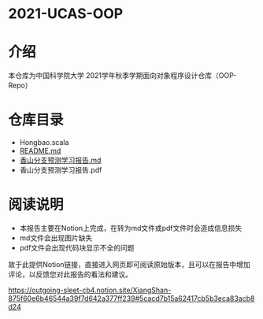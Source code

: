 # 2021-UCAS-OOP

# 介绍

本仓库为中国科学院大学 2021学年秋季学期面向对象程序设计仓库（OOP-Repo）

# 仓库目录

- Hongbao.scala
- [README.md](http://README.md)
- [香山分支预测学习报告.md](http://xn--vjqt2g05b75ldlblzt6nesoujy5gbjc.md)
- 香山分支预测学习报告.pdf

# 阅读说明

- 本报告主要在Notion上完成，在转为md文件或pdf文件时会造成信息损失
- md文件会出现图片缺失
- pdf文件会出现代码块显示不全的问题

故于此提供Notion链接，直接进入网页即可阅读原始版本，且可以在报告中增加评论，以反馈您对此报告的看法和建议。

https://outgoing-sleet-cb4.notion.site/XiangShan-875f60e6b46544a39f7d642a377ff239#5cacd7b15a62417cb5b3eca83acb8d24
